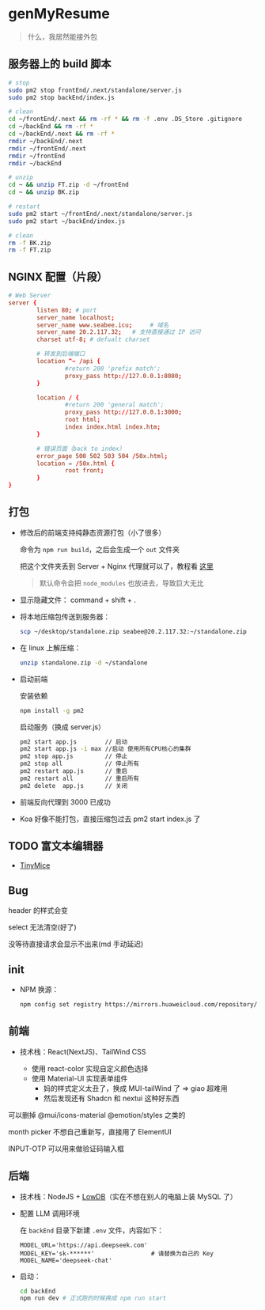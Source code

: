# genMyResume
> 什么，我居然能接外包

## 服务器上的 build 脚本
```bash
# stop
sudo pm2 stop frontEnd/.next/standalone/server.js
sudo pm2 stop backEnd/index.js

# clean
cd ~/frontEnd/.next && rm -rf * && rm -f .env .DS_Store .gitignore
cd ~/backEnd && rm -rf *
cd ~/backEnd/.next && rm -rf *
rmdir ~/backEnd/.next
rmdir ~/frontEnd/.next
rmdir ~/frontEnd
rmdir ~/backEnd

# unzip
cd ~ && unzip FT.zip -d ~/frontEnd
cd ~ && unzip BK.zip

# restart
sudo pm2 start ~/frontEnd/.next/standalone/server.js
sudo pm2 start ~/backEnd/index.js

# clean
rm -f BK.zip
rm -f FT.zip
```

## NGINX 配置（片段）

```conf
# Web Server
server {
        listen 80; # port
        server_name localhost;
        server_name www.seabee.icu;     # 域名
        server_name 20.2.117.32;   # 支持直接通过 IP 访问
        charset utf-8; # defualt charset

        # 转发到后端端口
        location ^~ /api {
                #return 200 'prefix match';
                proxy_pass http://127.0.0.1:8080;
        }

        location / {
                #return 200 'general match';
                proxy_pass http://127.0.0.1:3000;
                root html;
                index index.html index.htm;
        }

        # 错误页面（back to index）
        error_page 500 502 503 504 /50x.html;
        location = /50x.html {
                root front;
        }
}
```

## 打包

- 修改后的前端支持纯静态资源打包（小了很多）

    命令为 `npm run build`，之后会生成一个 `out` 文件夹

    把这个文件夹丢到 Server + Nginx 代理就可以了，教程看 [这里](https://blog.csdn.net/qq_34241004/article/details/140154735)

    > 默认命令会把 `node_modules` 也放进去，导致巨大无比

- 显示隐藏文件： command + shift + .

- 将本地压缩包传送到服务器：

    ```bash
    scp ~/desktop/standalone.zip seabee@20.2.117.32:~/standalone.zip
    ```

- 在 linux 上解压缩：

    ```bash
    unzip standalone.zip -d ~/standalone
    ```

- 启动前端

    安装依赖

    ```bash
    npm install -g pm2
    ```

    启动服务（换成 server.js）

    ```bash
    pm2 start app.js        // 启动
    pm2 start app.js -i max //启动 使用所有CPU核心的集群
    pm2 stop app.js         // 停止
    pm2 stop all            // 停止所有
    pm2 restart app.js      // 重启
    pm2 restart all         // 重启所有
    pm2 delete  app.js      // 关闭
    ```

- 前端反向代理到 3000 已成功

- Koa 好像不能打包，直接压缩包过去 pm2 start index.js 了

## TODO 富文本编辑器

- [TinyMice](https://juejin.cn/post/7124588377541705736)

## Bug

header 的样式会变

select 无法清空(好了)

没等待直接请求会显示不出来(md 手动延迟)

## init

- NPM 换源：

    ```bash
    npm config set registry https://mirrors.huaweicloud.com/repository/npm/
    ```

## 前端

- 技术栈：React(NextJS)、TailWind CSS

    - 使用 react-color 实现自定义颜色选择
    - 使用 Material-UI 实现表单组件
      - 妈的样式定义太丑了，换成 MUI-tailWind 了 => giao 超难用
      - 然后发现还有 Shadcn 和 nextui 这种好东西

可以删掉 @mui/icons-material @emotion/styles 之类的 

month picker 不想自己重新写，直接用了 ElementUI

INPUT-OTP 可以用来做验证码输入框

## 后端

- 技术栈：NodeJS + [LowDB](https://github.com/typicode/lowdb)（实在不想在别人的电脑上装 MySQL 了）

- 配置 LLM 调用环境

    在 `backEnd` 目录下新建 `.env` 文件，内容如下：

    ```text
    MODEL_URL='https://api.deepseek.com'
    MODEL_KEY='sk-******'                # 请替换为自己的 Key
    MODEL_NAME='deepseek-chat'
    ```

- 启动：
    ```bash
    cd backEnd
    npm run dev # 正式跑的时候换成 npm run start
    ```
